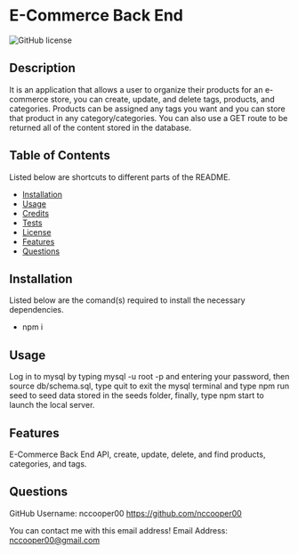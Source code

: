 # E-Commerce Back End
                
![GitHub license](https://img.shields.io/badge/license-MIT-blue)
                
## Description
                        
It is an application that allows a user to organize their products for an e-commerce store, you can create, update, and delete tags, products, and categories. Products can be assigned any tags you want and you can store that product in any category/categories. You can also use a GET route to be returned all of the content stored in the database.
                        
## Table of Contents
                        
Listed below are shortcuts to different parts of the README.
- [Installation](#installation)
- [Usage](#usage)
- [Credits](#credits)
- [Tests](#tests)
- [License](#liscense)
- [Features](#features)
- [Questions](#questions)
                        
## Installation
                
Listed below are the comand(s) required to install the necessary dependencies.    
-   npm i
                        
## Usage
                        
Log in to mysql by typing mysql -u root -p and entering your password, then source db/schema.sql, type quit to exit the mysql terminal and type npm run seed to seed data stored in the seeds folder, finally, type npm start to launch the local server.           
                        
## Features
                        
E-Commerce Back End API, create, update, delete, and find products, categories, and tags.
                
## Questions
                
GitHub Username: nccooper00
https://github.com/nccooper00
                
You can contact me with this email address!
Email Address: nccooper00@gmail.com
